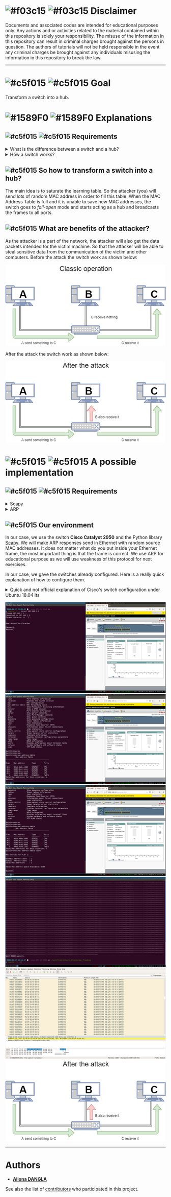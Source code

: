 # ![#f03c15](https://placehold.it/15/f03c15/000000?text=+) ![#f03c15](https://placehold.it/15/f03c15/000000?text=+) Disclaimer
Documents and associated codes are intended for educational purposes only.
Any actions and or activities related to the material contained within this
repository is solely your responsibility. The misuse of the information in
this repository can result in criminal charges brought against the persons in
question. The authors of tutorials will not be held responsible in the event
any criminal charges be brought against any individuals misusing the
information in this repository to break the law.

---

# ![#c5f015](https://placehold.it/15/fcdd16/000000?text=+) ![#c5f015](https://placehold.it/15/fcdd16/000000?text=+) Goal

Transform a switch into a hub.

# ![#1589F0](https://placehold.it/15/1589F0/000000?text=+) ![#1589F0](https://placehold.it/15/1589F0/000000?text=+) Explanations
## ![#c5f015](https://placehold.it/15/c5f015/000000?text=+) ![#c5f015](https://placehold.it/15/c5f015/000000?text=+) Requirements
<details>
<summary>What is the difference between a switch and a hub?</summary>

---
When it receive a frame a hub repeat it on all its ports and a switch will
send it on the port where the destination is, as illustrated below.
### Example:
![Hub operation](https://github.com/adangla/network_attacks/raw/master/mac_flooding/img/hub.png "Hub operation")

---

![Switch operation](https://github.com/adangla/network_attacks/raw/master/mac_flooding/img/switch.png "Switch operation")

So the next question is how the switch does that?

---
</details>

<details>
<summary>How a switch works?</summary>

---
Compare to the hub, a switch contains a correspondence table between mac
addresses and ports called learning table. When a frame arrive in the
switch,the switch looks at the destination address of the frame, then deducts
the corresponding port in the learning table. And to fill this table, the
switch knows where the frame come from. For remember, an Ethernet frame
contain the source and the destination as shown below. There is more in Ethernet frame, but this is not necessary for this exercise.

| Destination MAC @ | Source MAC @ | Type |
| --- | --- | --- |

The switch have just to take the source and the port where it come from and put both together in the table.

### Example:
Refer to the previous picture, when **"A"** send a frame to **"B"** with a switch in the architecture. Imagine the switch has its table on the following state :

| MAC | Port |
| --- | --- |
| Mac@ B | Port 2 |
| Mac@ C | Port 3 |

When receiving the frame, it will see that it come from the **port 1** and the frame contain the **mac@ A in source** and **mac@ B in destination**.  The table is update :

| MAC | Port |
| --- | --- |
| Mac@ B | Port 2 |
| Mac@ C | Port 3 |
| Mac@ A | Port 1 |
 
And as the destination is mac@B, **the frame is sent to port 2**

---
</details>

## ![#c5f015](https://placehold.it/15/c5f015/000000?text=+) So how to transform a switch into a hub?
The main idea is to saturate the learning table. So the attacker (you) will send lots of random MAC address in order to fill this table.
When the MAC Address Table is full and it is unable to save new MAC addresses, the switch goes to *fail-open* mode and starts acting as a hub and broadcasts the frames to all ports.

## ![#c5f015](https://placehold.it/15/c5f015/000000?text=+) What are benefits of the attacker?
As the attacker is a part of the network, the attacker will also get the data packets intended for the victim machine. So that the attacker will be able to steal sensitive data from the communication of the victim and other computers.
Before the attack the switch work as shown below:

![Switch conventional use](https://github.com/adangla/network_attacks/raw/master/mac_flooding/img/switch-conventionnal-use.png)

After the attack the switch work as shown below:

![Switch after attack](https://github.com/adangla/network_attacks/raw/master/mac_flooding/img/switch-after-attack.png)

# ![#c5f015](https://placehold.it/15/f963a1/000000?text=+) ![#c5f015](https://placehold.it/15/f963a1/000000?text=+) A possible implementation
## ![#c5f015](https://placehold.it/15/c5f015/000000?text=+) ![#c5f015](https://placehold.it/15/c5f015/000000?text=+) Requirements
<details>
<summary>Scapy</summary>

---
Before starting, some explication about [Scapy](https://scapy.net/). 
> Scapy is a powerful Python-based interactive packet manipulation program and library. It is able to forge or decode packets of a wide number of protocols, send them on the wire, capture them, store or read them using pcap files, match requests and replies, and much more. [(source)](https://github.com/secdev/scapy)

Scapy is used via a command-line interactive mode or inside Python scripts. Scapy has its own syntax, so you don’t need to know much Python to get started. As some of Scapy functions dealing with sending traffic, you will need to be able to **run Scapy as root**. You should be able to run it from the terminal (`sudo scapy`), just like we did with Python, and get something that looks like this:

![Start scapy and ls](https://github.com/adangla/network_attacks/raw/master/mac_flooding/img/scapy-lscmd.png "Start scapy and ls")

In Scapy, protocols are represented by object, you can have a list of it with the command `ls()`. To have the detail of the protocol's header, you can also use `ls()` and put the object in parameter. For example: `ls(ARP)` or `ls(Ether)`, as show in the screenshot above.

**If you have multiple network interfaces on your computer**, you might have to double check which interface Scapy will use by default. Run scapy from the terminal and run the `conf` command. See what interface Scapy will use by default by looking at the `iface` value:
```
conf.iface
```
If the default interface is not the one you will use, you can change the value like this:
```
conf.iface="eth0"
```
*Instead of `eth0`, use the interface you want to be your default*

If you are constantly switching back and forth between interfaces, you can specify the interface to use in argument when you run Scapy commands.

To know your interfaces (for Ubuntu) run `ip a`.
![ip a example](https://github.com/adangla/network_attacks/raw/master/mac_flooding/img/ifacesexample.png)

To create a packet, you just need to create an object of the needed protocols.
For example, to create an ARP packet:
```
ARP()
```

If you need to encapsulate multiple protocol, you have to use `/`.
For example to create a TCP/IP packet you do:
```
pkt = IP()/TCP()
pkt[IP].src = '192.168.1.42'
```
or
```
pkt = IP(src='192.168.1.42')/TCP()
```

To print your packet just use the show function:
```
pkt.show()
```

![Scapy show function](https://github.com/adangla/network_attacks/raw/master/mac_flooding/img/scapy-autofill.png)

As you can see on the screenshot, some fields of your packet has been automatically filled.

When your packet is ready you can send it by using the function `send()` (or `sendp()` if it is a L2 packet)
```
pkt = IP()/TCP()
frame = Ether()
send(pkt)
sendp(Ether)
```
`send` has multiple option that you should look in documentation.

---
</details>

<details>
<summary>ARP</summary>

---
The principle of ARP (Address Resolution Protocol) is just to have a correspondence table between L2 addresses and L3 addresses. 
L2 addresses are usually used to communicate in a local network and L3 addresses are usually used to communicate in internet.

### Example:
To illustrate the functioning, the next sketch illustrate briefly an architecture with all ARP tables. All computers known their MAC@ and IP@, and we suppose that all computers know the other IP@ (lines without MAC@ in tables are just for the illustration, in a real context there is no line with an empty field).
Also, there is possibly more address in the ARP tables (for example, the default gateway), but we will ignore them as we do not need them for the explication.

![ARP architecture example](https://github.com/adangla/network_attacks/raw/master/mac_flooding/img/arp-empty-table-archi.png)

We assume that a computer (A) connected to a computer network wishes to transmit an Ethernet frame to another computer (B).
**It only has the IP address and is placed in the same subnetwork.** (In our exemple, we will ping B with A and we will use A for the IP 192.168.1.12 and B for 192.168.1.58.)

![Ping](https://github.com/adangla/network_attacks/raw/master/mac_flooding/img/ping-58.PNG)

![Ping in Wireshark](https://github.com/adangla/network_attacks/raw/master/mac_flooding/img/ping-wireshark.PNG)


In this case, this computer (A) will hold its transmission and make an ARP request for a level 2 broadcast (Ethernet). 

He will ask "What is the MAC address of this IP address, answer me at this address" to all the elements on the network.

![ARP request in Wireshark](https://github.com/adangla/network_attacks/raw/master/mac_flooding/img/arp-ask1.PNG)

To do this, it will fill the ARP **operation field** with **01 which corresponds to a request (02 being a response)**, the source MAC and source IP field with its MAC and IP, the destination IP field with the IP of the computer where it wants the MAC address and finally the destination MAC which will simply be the broadcast address.

![ARP request detail](https://github.com/adangla/network_attacks/raw/master/mac_flooding/img/arp-detail1.png)

Since this is a broadcast, all computers in the segment will receive the request. By observing its content, they will be able to determine the IP address to which the search relates. The machine that has this IP address will be the only one to respond by sending the sending machine an ARP response such as "I am IP address, my MAC address is MAC address". To send this response to the right computer, it creates an entry in its ARP cache from the data contained in the ARP request it has just received.

![ARP reply in Wireshark](https://github.com/adangla/network_attacks/raw/master/mac_flooding/img/arp-reply1.png)

![ARP reply detail](https://github.com/adangla/network_attacks/raw/master/mac_flooding/img/arp-detail2.png)

The machine that made the ARP request receives the response, updates its ARP cache and can therefore send the message that it had put on hold to the computer concerned.
As you can see in our exemple, the ARP table does not contain B (192.168.1.58):

![ARP table before ping](https://github.com/adangla/network_attacks/raw/master/mac_flooding/img/arp-table.png)

After the table as been updated:

![ARP table after ping](https://github.com/adangla/network_attacks/raw/master/mac_flooding/img/arp-with-58.png)


![ARP tables achitecture after ping](https://github.com/adangla/network_attacks/raw/master/mac_flooding/img/arp-tables-after.png)

---
</details>

## ![#c5f015](https://placehold.it/15/c5f015/000000?text=+) Our environment
In our case, we use the switch **Cisco Catalyst 2950** and the Python library [Scapy](https://scapy.net/). We will make ARP responses send in Ethernet with random source MAC addresses. It does not matter what do you put inside your Ethernet frame, the most important thing is that the frame is correct. We use ARP for educational purpose as we will use weakness of this protocol for next exercises.

In our case, we gave the switches already configured. Here is a really quick explanation of how to configure them.
<details>
 <summary>Quick and not official explanation of Cisco's switch configuration under Ubuntu 18.04 lts</summary>
 
---

 [For more detailed documentation please refer to constructor's one](https://www.cisco.com/c/en/us/td/docs/switches/lan/catalyst2960xr/hardware/quick/guide/b_gsg_2960xr.html#task_DF388611FF3C43C990C7F291A8D0D8BC)
 
 <details>
 <summary>In case of you need to reset the switch</summary>
 
---

* Press the button around 10 sec. The leds start blinking around after 3 seconds and stop blinking and stay alight after 10, this is the signal that the reset as been launched.
* When the leds:
   * SYST
   * STAT
   * MAST (if applicable)
   
are the only leds stable and alight, the reset is done.

---

 </details>
 
* Launch the "Express setup mode" by push the button around 3 seconds (All leds should be alight exept RPS)
* Connect your computer to the management port
* Check that the DHCP of the Express setup mode gives you an IP (it should be an 10/8 address like (randomly) `10.0.0.2/24`)
* Open a navigator and go to `10.0.0.1`. You will have a login popup. Put nothing in username and 'cisco' in password. After login, you should have a page like below.
![Configuration page of Cisco's switch](https://github.com/adangla/network_attacks/raw/master/mac_flooding/img/cisco-conf-switch1.png)
Configure it as you want but do not forget what you put. For this exercice, enable telnet in order to see the consequences of the attack.
![Configuration page of Cisco's switch](https://github.com/adangla/network_attacks/raw/master/mac_flooding/img/cisco-conf-switch2.png)
Don't forget to change the mask
![Configuration page of Cisco's switch](https://github.com/adangla/network_attacks/raw/master/mac_flooding/img/cisco-conf-switch3.png)
Do not fear the warning popup.
![Configuration page of Cisco's switch](https://github.com/adangla/network_attacks/raw/master/mac_flooding/img/cisco-conf-switch4.png)
![Configuration page of Cisco's switch](https://github.com/adangla/network_attacks/raw/master/mac_flooding/img/cisco-conf-switch5.png)
* Wait the config to be pushed, the leds:
   * SYST
   * STAT
   * MAST (if applicable)
   
should be fixe and alight when it is done.
If you try to access to the switch's management page directly after those steps, you will have probably some troubles.

![](https://github.com/adangla/network_attacks/raw/master/mac_flooding/img/cant-connect-switch.png)

As there is no DHCP server anymore (Express setup is done), your IP address is probably is still 10.0.0.2 (or other, you can check with the command `ip a`). If you did not put to your computer, an IP of the same network, you can't access to the management page.

![](https://github.com/adangla/network_attacks/raw/master/mac_flooding/img/cant-connect-ipa.png)

I suggest deactivating the network-manager service with the command:
`(sudo) systemctl stop network-manager`
I had some trouble with it like the fixed IP I put was deleted. 

![](https://github.com/adangla/network_attacks/raw/master/mac_flooding/img/cant-connect-nm.png)

In our configuration, we do not have an DHCP server, so we fixed the IP by hand. To do it we use the command:
`(sudo) ip addr add <the IP you want to add>/<sub net mask> dev <The interface to which you want to add the IP>`

![](https://github.com/adangla/network_attacks/raw/master/mac_flooding/img/cant-connect-ipa3.png)

You can delete useless IP with:
`(sudo) ip addr del <the IP you want to delete>/<sub net mask> dev <The interface to which you want to delete the IP>`

![](https://github.com/adangla/network_attacks/raw/master/mac_flooding/img/cant-connect-ipa2.png)

When it is done, you will have a login popup.
![](https://github.com/adangla/network_attacks/raw/master/mac_flooding/img/connect-login.png)

Put the password you put in Express setup mode's configuration page.
![](https://github.com/adangla/network_attacks/raw/master/mac_flooding/img/connect-mdp.png)

Click on continue button on the warning page.
![](https://github.com/adangla/network_attacks/raw/master/mac_flooding/img/connect-warning.png)

You will access to the switch's management page.
![](https://github.com/adangla/network_attacks/raw/master/mac_flooding/img/switch-manager.png)

---

</details>


![](https://github.com/adangla/network_attacks/raw/master/mac_flooding/img/switch-telnet.png)
![](https://github.com/adangla/network_attacks/raw/master/mac_flooding/img/switch-show-table.png)
![](https://github.com/adangla/network_attacks/raw/master/mac_flooding/img/switch-show-count.png)
![](https://github.com/adangla/network_attacks/raw/master/mac_flooding/img/attack-scapy.png)
![](https://github.com/adangla/network_attacks/raw/master/mac_flooding/img/attack-wireshark.png)
![](https://github.com/adangla/network_attacks/raw/master/mac_flooding/img/switch-after-attack.png)

---

# Authors
* **[Aliona DANGLA](https://github.com/adangla)**

See also the list of [contributors](https://github.com/adangla/network_attacks/contributors) who participated in this project.
